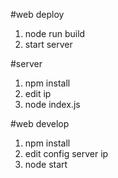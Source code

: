 #web deploy

1. node run build
2. start server

#server

1. npm install
2. edit ip
3. node index.js

#web develop

1. npm install
2. edit config server ip
3. node start
